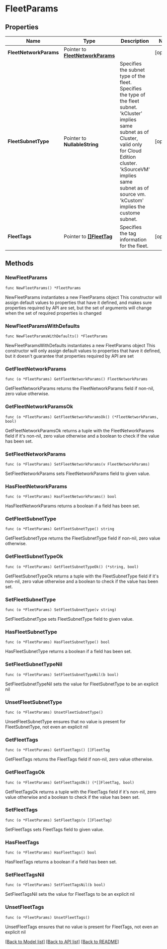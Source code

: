 # FleetParams

## Properties

Name | Type | Description | Notes
------------ | ------------- | ------------- | -------------
**FleetNetworkParams** | Pointer to [**FleetNetworkParams**](FleetNetworkParams.md) |  | [optional] 
**FleetSubnetType** | Pointer to **NullableString** | Specifies the subnet type of the fleet. Specifies the type of the fleet subnet. &#39;kCluster&#39; implies same subnet as of Cluster, valid only for Cloud Edition cluster. &#39;kSourceVM&#39; implies same subnet as of source vm. &#39;kCustom&#39; implies the custome subnet. | [optional] 
**FleetTags** | Pointer to [**[]FleetTag**](FleetTag.md) | Specifies the tag information for the fleet. | [optional] 

## Methods

### NewFleetParams

`func NewFleetParams() *FleetParams`

NewFleetParams instantiates a new FleetParams object
This constructor will assign default values to properties that have it defined,
and makes sure properties required by API are set, but the set of arguments
will change when the set of required properties is changed

### NewFleetParamsWithDefaults

`func NewFleetParamsWithDefaults() *FleetParams`

NewFleetParamsWithDefaults instantiates a new FleetParams object
This constructor will only assign default values to properties that have it defined,
but it doesn't guarantee that properties required by API are set

### GetFleetNetworkParams

`func (o *FleetParams) GetFleetNetworkParams() FleetNetworkParams`

GetFleetNetworkParams returns the FleetNetworkParams field if non-nil, zero value otherwise.

### GetFleetNetworkParamsOk

`func (o *FleetParams) GetFleetNetworkParamsOk() (*FleetNetworkParams, bool)`

GetFleetNetworkParamsOk returns a tuple with the FleetNetworkParams field if it's non-nil, zero value otherwise
and a boolean to check if the value has been set.

### SetFleetNetworkParams

`func (o *FleetParams) SetFleetNetworkParams(v FleetNetworkParams)`

SetFleetNetworkParams sets FleetNetworkParams field to given value.

### HasFleetNetworkParams

`func (o *FleetParams) HasFleetNetworkParams() bool`

HasFleetNetworkParams returns a boolean if a field has been set.

### GetFleetSubnetType

`func (o *FleetParams) GetFleetSubnetType() string`

GetFleetSubnetType returns the FleetSubnetType field if non-nil, zero value otherwise.

### GetFleetSubnetTypeOk

`func (o *FleetParams) GetFleetSubnetTypeOk() (*string, bool)`

GetFleetSubnetTypeOk returns a tuple with the FleetSubnetType field if it's non-nil, zero value otherwise
and a boolean to check if the value has been set.

### SetFleetSubnetType

`func (o *FleetParams) SetFleetSubnetType(v string)`

SetFleetSubnetType sets FleetSubnetType field to given value.

### HasFleetSubnetType

`func (o *FleetParams) HasFleetSubnetType() bool`

HasFleetSubnetType returns a boolean if a field has been set.

### SetFleetSubnetTypeNil

`func (o *FleetParams) SetFleetSubnetTypeNil(b bool)`

 SetFleetSubnetTypeNil sets the value for FleetSubnetType to be an explicit nil

### UnsetFleetSubnetType
`func (o *FleetParams) UnsetFleetSubnetType()`

UnsetFleetSubnetType ensures that no value is present for FleetSubnetType, not even an explicit nil
### GetFleetTags

`func (o *FleetParams) GetFleetTags() []FleetTag`

GetFleetTags returns the FleetTags field if non-nil, zero value otherwise.

### GetFleetTagsOk

`func (o *FleetParams) GetFleetTagsOk() (*[]FleetTag, bool)`

GetFleetTagsOk returns a tuple with the FleetTags field if it's non-nil, zero value otherwise
and a boolean to check if the value has been set.

### SetFleetTags

`func (o *FleetParams) SetFleetTags(v []FleetTag)`

SetFleetTags sets FleetTags field to given value.

### HasFleetTags

`func (o *FleetParams) HasFleetTags() bool`

HasFleetTags returns a boolean if a field has been set.

### SetFleetTagsNil

`func (o *FleetParams) SetFleetTagsNil(b bool)`

 SetFleetTagsNil sets the value for FleetTags to be an explicit nil

### UnsetFleetTags
`func (o *FleetParams) UnsetFleetTags()`

UnsetFleetTags ensures that no value is present for FleetTags, not even an explicit nil

[[Back to Model list]](../README.md#documentation-for-models) [[Back to API list]](../README.md#documentation-for-api-endpoints) [[Back to README]](../README.md)


